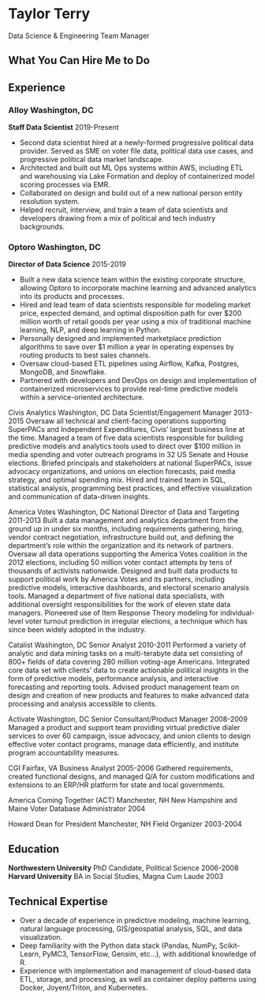 # Taylor Terry

Data Science & Engineering Team Manager

## What You Can Hire Me to Do

## Experience

### Alloy   Washington, DC

**Staff Data Scientist**    2019-Present
- Second data scientist hired at a newly-formed progressive political data provider. Served as SME on voter file data, political data use cases, and progressive political data market landscape.
- Architected and built out ML Ops systems within AWS, including ETL and warehousing via Lake Formation and deploy of containerized model scoring processes via EMR.
- Collaborated on design and build out of a new national person entity resolution system.
- Helped recruit, interview, and train a team of data scientists and developers drawing from a mix of political and tech industry backgrounds.

### Optoro  Washington, DC
**Director of Data Science**    2015-2019
- Built a new data science team within the existing corporate structure, allowing Optoro to incorporate machine learning and advanced analytics into its products and processes.
- Hired and lead team of data scientists responsible for modeling market price, expected demand, and optimal disposition path for over $200 million worth of retail goods per year using a mix of traditional machine learning, NLP, and deep learning in Python.
- Personally designed and implemented marketplace prediction algorithms to save over $1 million a year in operating expenses by routing products to best sales channels.
- Oversaw cloud-based ETL pipelines using Airflow, Kafka, Postgres, MongoDB, and Snowflake.
- Partnered with developers and DevOps on design and implementation of containerized microservices to provide real-time predictive models within a service-oriented architecture.

Civis Analytics									         Washington, DC
Data Scientist/Engagement Manager						   		        2013-2015
Oversaw all technical and client-facing operations supporting SuperPACs and Independent Expenditures, Civis’ largest business line at the time.
Managed a team of five data scientists responsible for building predictive models and analytics tools used to direct over $100 million in media spending and voter outreach programs in 32 US Senate and House elections.
Briefed principals and stakeholders at national SuperPACs, issue advocacy organizations, and unions on election forecasts, paid media strategy, and optimal spending mix.
Hired and trained team in SQL, statistical analysis, programming best practices, and effective visualization and communication of data-driven insights.

America Votes									         Washington, DC
National Director of Data and Targeting							        2011-2013
Built a data management and analytics department from the ground up in under six months, including requirements gathering, hiring, vendor contract negotiation, infrastructure build out, and defining the department’s role within the organization and its network of partners.
Oversaw all data operations supporting the America Votes coalition in the 2012 elections, including 50 million voter contact attempts by tens of thousands of activists nationwide.
Designed and built data products to support political work by America Votes and its partners, including predictive models, interactive dashboards, and electoral scenario analysis tools.
Managed a department of five national data specialists, with additional oversight responsibilities for the work of eleven state data managers.
Pioneered use of Item Response Theory modeling for individual-level voter turnout prediction in irregular elections, a technique which has since been widely adopted in the industry.

Catalist										         Washington, DC
Senior Analyst											        2010-2011
Performed a variety of analytic and data mining tasks on a multi-terabyte data set consisting of 800+ fields of data covering 280 million voting-age Americans.
Integrated core data set with clients’ data to create actionable political insights in the form of predictive models, performance analysis, and interactive forecasting and reporting tools.
Advised product management team on design and creation of new products and features to make advanced data processing and analysis accessible to clients.

Activate									  	         Washington, DC
Senior Consultant/Product Manager								        2008-2009
Managed a product and support team providing virtual predictive dialer services to over 60 campaign, issue advocacy, and union clients to design effective voter contact programs, manage data efficiently, and institute program accountability measures.

CGI											                   Fairfax, VA
Business Analyst										        2005-2006
Gathered requirements, created functional designs, and managed Q/A for custom modifications and extensions to an ERP/HR platform for state and local governments.

America Coming Together (ACT)							          Manchester, NH
New Hampshire and Maine Voter Database Administrator				      		     2004

Howard Dean for President								          Manchester, NH
Field Organizer											        2003-2004


## Education

**Northwestern University** PhD Candidate, Political Science    2006-2008
**Harvard University**   BA in Social Studies, Magna Cum Laude  2003


## Technical Expertise

- Over a decade of experience in predictive modeling, machine learning, natural language processing, GIS/geospatial analysis, SQL, and data visualization.
- Deep familiarity with the Python data stack (Pandas, NumPy, Scikit-Learn, PyMC3, TensorFlow, Gensim, etc…), with additional knowledge of R.
- Experience with implementation and management of cloud-based data ETL, storage, and processing, as well as container deploy patterns using Docker, Joyent/Triton, and Kubernetes.
